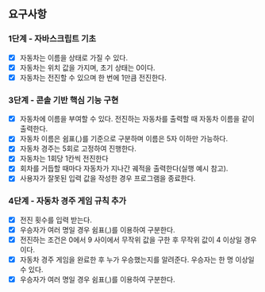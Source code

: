 ## 요구사항
### 1단계 - 자바스크립트 기초
- [X] 자동차는 이름을 상태로 가질 수 있다.
- [X] 자동차는 위치 값을 가지며, 초기 상태는 0이다.
- [X] 자동차는 전진할 수 있으며 한 번에 1만큼 전진한다.

### 3단계 - 콘솔 기반 핵심 기능 구현
- [X] 자동차에 이름을 부여할 수 있다. 전진하는 자동차를 출력할 때 자동차 이름을 같이 출력한다.
- [X] 자동차 이름은 쉼표(,)를 기준으로 구분하며 이름은 5자 이하만 가능하다.
- [X] 자동차 경주는 5회로 고정하여 진행한다.
- [X] 자동차는 1회당 1칸씩 전진한다
- [X] 회차를 거듭할 때마다 자동차가 지나간 궤적을 출력한다(실행 예시 참고).
- [X] 사용자가 잘못된 입력 값을 작성한 경우 프로그램을 종료한다.

### 4단계 - 자동차 경주 게임 규칙 추가
- [X] 전진 횟수를 입력 받는다.
- [X] 우승자가 여러 명일 경우 쉼표(,)를 이용하여 구분한다.
- [X] 전진하는 조건은 0에서 9 사이에서 무작위 값을 구한 후 무작위 값이 4 이상일 경우이다.
- [X] 자동차 경주 게임을 완료한 후 누가 우승했는지를 알려준다. 우승자는 한 명 이상일 수 있다.
- [X] 우승자가 여러 명일 경우 쉼표(,)를 이용하여 구분한다.
